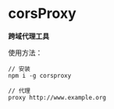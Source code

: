 # corsProxy


**跨域代理工具**

使用方法：
```
// 安装
npm i -g corsproxy

// 代理
proxy http://www.example.org

```



